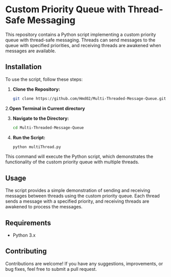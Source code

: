 # Custom Priority Queue with Thread-Safe Messaging

This repository contains a Python script implementing a custom priority queue with thread-safe messaging. Threads can send messages to the queue with specified priorities, and receiving threads are awakened when messages are available.

## Installation

To use the script, follow these steps:

1. **Clone the Repository:**
   ```bash
   git clone https://github.com/Hmd02/Multi-Threaded-Message-Queue.git
   
2.**Open Terminal in Current directory**

3. **Navigate to the Directory:**
   ```bash
   cd Multi-Threaded-Message-Queue
   
3. **Run the Script:**
   ```bash
   python multiThread.py

This command will execute the Python script, which demonstrates the functionality of the custom priority queue with multiple threads.

## Usage

The script provides a simple demonstration of sending and receiving messages between threads using the custom priority queue. Each thread sends a message with a specified priority, and receiving threads are awakened to process the messages.

## Requirements

- Python 3.x

## Contributing

Contributions are welcome! If you have any suggestions, improvements, or bug fixes, feel free to submit a pull request.

